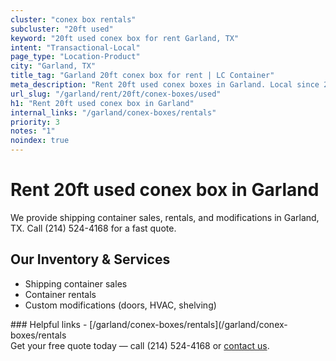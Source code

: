 ```yaml
---
cluster: "conex box rentals"
subcluster: "20ft used"
keyword: "20ft used conex box for rent Garland, TX"
intent: "Transactional-Local"
page_type: "Location-Product"
city: "Garland, TX"
title_tag: "Garland 20ft conex box for rent | LC Container"
meta_description: "Rent 20ft used conex boxes in Garland. Local since 2003. Flexible rental terms. Same-week delivery available. Get your free quote — call (214) 524-4168 today."
url_slug: "/garland/rent/20ft/conex-boxes/used"
h1: "Rent 20ft used conex box in Garland"
internal_links: "/garland/conex-boxes/rentals"
priority: 3
notes: "1"
noindex: true
---
```


# Rent 20ft used conex box in Garland

We provide shipping container sales, rentals, and modifications in Garland, TX. Call (214) 524-4168 for a fast quote.

## Our Inventory & Services
- Shipping container sales
- Container rentals
- Custom modifications (doors, HVAC, shelving)

<div data-section="internal-links">
### Helpful links
- [/garland/conex-boxes/rentals](/garland/conex-boxes/rentals
</div>

<div data-section="cta">
Get your free quote today — call (214) 524-4168 or <a href="/contact">contact us</a>.
</div>

<script type="application/ld+json">{"@context":"https://schema.org","@type":"FAQPage","mainEntity":[{"@type":"Question","name":"How much does delivery cost in Garland, TX?","acceptedAnswer":{"@type":"Answer","text":"Delivery costs vary by distance and container size. Most deliveries in Garland, TX range from $150-$300. Call (214) 524-4168 for an exact quote based on your specific location."}},{"@type":"Question","name":"Do you offer financing or payment plans?","acceptedAnswer":{"@type":"Answer","text":"We accept major credit cards, checks, and can discuss commercial terms for bulk purchases. Call (214) 524-4168 to discuss options."}},{"@type":"Question","name":"Can you customize containers in Garland, TX?","acceptedAnswer":{"@type":"Answer","text":"Yes — we perform modifications like doors, HVAC, insulation, and shelving. Request a custom quote at (214) 524-4168 or via our contact form."}}]}</script>
